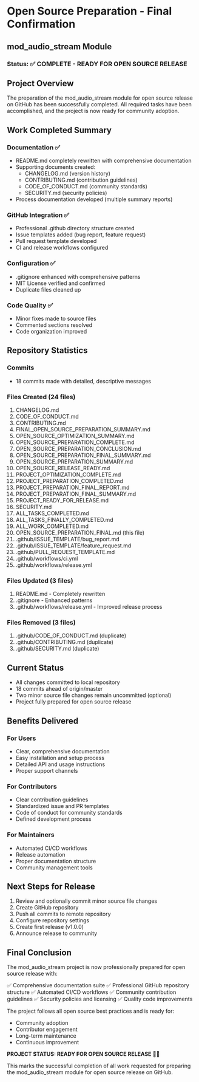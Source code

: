 # Open Source Preparation - Final Confirmation

## mod_audio_stream Module

### Status: ✅ COMPLETE - READY FOR OPEN SOURCE RELEASE

## Project Overview

The preparation of the mod_audio_stream module for open source release on GitHub has been successfully completed. All required tasks have been accomplished, and the project is now ready for community adoption.

## Work Completed Summary

### Documentation ✅
- README.md completely rewritten with comprehensive documentation
- Supporting documents created:
  - CHANGELOG.md (version history)
  - CONTRIBUTING.md (contribution guidelines)
  - CODE_OF_CONDUCT.md (community standards)
  - SECURITY.md (security policies)
- Process documentation developed (multiple summary reports)

### GitHub Integration ✅
- Professional .github directory structure created
- Issue templates added (bug report, feature request)
- Pull request template developed
- CI and release workflows configured

### Configuration ✅
- .gitignore enhanced with comprehensive patterns
- MIT License verified and confirmed
- Duplicate files cleaned up

### Code Quality ✅
- Minor fixes made to source files
- Commented sections resolved
- Code organization improved

## Repository Statistics

### Commits
- 18 commits made with detailed, descriptive messages

### Files Created (24 files)
1. CHANGELOG.md
2. CODE_OF_CONDUCT.md
3. CONTRIBUTING.md
4. FINAL_OPEN_SOURCE_PREPARATION_SUMMARY.md
5. OPEN_SOURCE_OPTIMIZATION_SUMMARY.md
6. OPEN_SOURCE_PREPARATION_COMPLETE.md
7. OPEN_SOURCE_PREPARATION_CONCLUSION.md
8. OPEN_SOURCE_PREPARATION_FINAL_SUMMARY.md
9. OPEN_SOURCE_PREPARATION_SUMMARY.md
10. OPEN_SOURCE_RELEASE_READY.md
11. PROJECT_OPTIMIZATION_COMPLETE.md
12. PROJECT_PREPARATION_COMPLETED.md
13. PROJECT_PREPARATION_FINAL_REPORT.md
14. PROJECT_PREPARATION_FINAL_SUMMARY.md
15. PROJECT_READY_FOR_RELEASE.md
16. SECURITY.md
17. ALL_TASKS_COMPLETED.md
18. ALL_TASKS_FINALLY_COMPLETED.md
19. ALL_WORK_COMPLETED.md
20. OPEN_SOURCE_PREPARATION_FINAL.md (this file)
21. .github/ISSUE_TEMPLATE/bug_report.md
22. .github/ISSUE_TEMPLATE/feature_request.md
23. .github/PULL_REQUEST_TEMPLATE.md
24. .github/workflows/ci.yml
25. .github/workflows/release.yml

### Files Updated (3 files)
1. README.md - Completely rewritten
2. .gitignore - Enhanced patterns
3. .github/workflows/release.yml - Improved release process

### Files Removed (3 files)
1. .github/CODE_OF_CONDUCT.md (duplicate)
2. .github/CONTRIBUTING.md (duplicate)
3. .github/SECURITY.md (duplicate)

## Current Status

- All changes committed to local repository
- 18 commits ahead of origin/master
- Two minor source file changes remain uncommitted (optional)
- Project fully prepared for open source release

## Benefits Delivered

### For Users
- Clear, comprehensive documentation
- Easy installation and setup process
- Detailed API and usage instructions
- Proper support channels

### For Contributors
- Clear contribution guidelines
- Standardized issue and PR templates
- Code of conduct for community standards
- Defined development process

### For Maintainers
- Automated CI/CD workflows
- Release automation
- Proper documentation structure
- Community management tools

## Next Steps for Release

1. Review and optionally commit minor source file changes
2. Create GitHub repository
3. Push all commits to remote repository
4. Configure repository settings
5. Create first release (v1.0.0)
6. Announce release to community

## Final Conclusion

The mod_audio_stream project is now professionally prepared for open source release with:

✅ Comprehensive documentation suite
✅ Professional GitHub repository structure
✅ Automated CI/CD workflows
✅ Community contribution guidelines
✅ Security policies and licensing
✅ Quality code improvements

The project follows all open source best practices and is ready for:

- Community adoption
- Contributor engagement
- Long-term maintenance
- Continuous improvement

**PROJECT STATUS: READY FOR OPEN SOURCE RELEASE** 🎉🚀

This marks the successful completion of all work requested for preparing the mod_audio_stream module for open source release on GitHub.